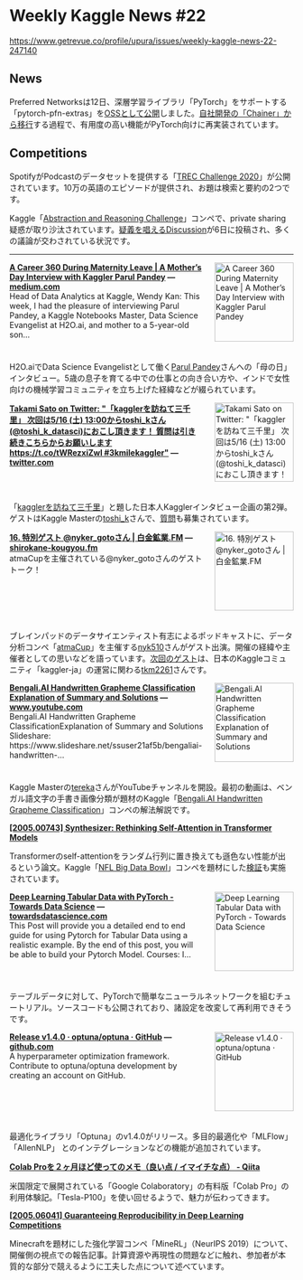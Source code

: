 # Weekly Kaggle News #22
https://www.getrevue.co/profile/upura/issues/weekly-kaggle-news-22-247140
<h3><h2>News</h2><p>Preferred Networksは12日、深層学習ライブラリ「PyTorch」をサポートする「pytorch-pfn-extras」を<a href="https://preferred.jp/ja/news/pr20200512/" target="_blank">OSSとして公開</a>しました。<a href="https://preferred.jp/ja/news/pr20191205/" target="_blank">自社開発の「Chainer」から移行</a>する過程で、有用度の高い機能がPyTorch向けに再実装されています。</p><h2><strong>Competitions</strong></h2><p>SpotifyがPodcastのデータセットを提供する「<a href="https://labs.spotify.com/2020/04/16/introducing-the-spotify-podcast-dataset-and-trec-challenge-2020/" target="_blank">TREC Challenge 2020</a>」が公開されています。10万の英語のエピソードが提供され、お題は検索と要約の2つです。</p><p>Kaggle「<a href="https://www.kaggle.com/c/abstraction-and-reasoning-challenge" target="_blank">Abstraction and Reasoning Challenge</a>」コンペで、private sharing疑惑が取り沙汰されています。<a href="https://www.kaggle.com/c/abstraction-and-reasoning-challenge/discussion/148896" target="_blank">疑義を唱えるDiscussion</a>が6日に投稿され、多くの議論が交わされている状況です。</p></h3>
<hr>
<p>
<img width="140" height="140" alt="A Career 360 During Maternity Leave | A Mother’s Day Interview with Kaggler Parul Pandey" style="float: right; margin-left: 20px; margin-bottom: 20px;" src="https://s3.amazonaws.com/revue/items/images/005/969/355/thumb/0*7WIZQwtxdhuMdoaw?1589476424" />
<strong style='display: block;'><a href="https://medium.com/@kaggleteam/a-career-360-during-maternity-leave-a-mothers-day-interview-with-kaggler-paurl-pandey-497333be8a60?utm_campaign=Weekly%20Kaggle%20News&amp;utm_medium=email&amp;utm_source=Revue%20newsletter">A Career 360 During Maternity Leave | A Mother’s Day Interview with Kaggler Parul Pandey</a> &mdash; <a href="https://medium.com/@kaggleteam/a-career-360-during-maternity-leave-a-mothers-day-interview-with-kaggler-paurl-pandey-497333be8a60">medium.com</a></strong>
Head of Data Analytics at Kaggle, Wendy Kan: This week, I had the pleasure of interviewing Parul Pandey, a Kaggle Notebooks Master, Data Science Evangelist at H2O.ai, and mother to a 5-year-old son…
</p>
<div style='clear: both;'></div>
<p><p>H2O.aiでData Science Evangelistとして働く<a href="https://www.kaggle.com/parulpandey" target="_blank">Parul Pandey</a>さんへの「母の日」インタビュー。5歳の息子を育てる中での仕事との向き合い方や、インドで女性向けの機械学習コミュニティを立ち上げた経緯などが綴られています。</p></p>
<p>
<img width="140" height="140" alt="Takami Sato on Twitter: &quot;「kagglerを訪ねて三千里」 次回は5/16 (土) 13:00からtoshi_kさん (@toshi_k_datasci)におこし頂きます！ 質問は引き続きこちらからお願いします https://t.co/tWRezxiZwl #3kmilekaggler&quot;" style="float: right; margin-left: 20px; margin-bottom: 20px;" src="https://s3.amazonaws.com/revue/items/images/005/959/415/thumb/DLkkv6wx_400x400.jpeg?1589306267" />
<strong style='display: block;'><a href="https://twitter.com/tkm2261/status/1258987308109324289?s=20&amp;utm_campaign=Weekly%20Kaggle%20News&amp;utm_medium=email&amp;utm_source=Revue%20newsletter">Takami Sato on Twitter: &quot;「kagglerを訪ねて三千里」 次回は5/16 (土) 13:00からtoshi_kさん (@toshi_k_datasci)におこし頂きます！ 質問は引き続きこちらからお願いします https://t.co/tWRezxiZwl #3kmilekaggler&quot;</a> &mdash; <a href="https://twitter.com/tkm2261/status/1258987308109324289?s=20">twitter.com</a></strong>

</p>
<div style='clear: both;'></div>
<p><p>「<a href="https://twitter.com/tkm2261/status/1257215530655604741?s=20&amp;utm_campaign=Weekly%20Kaggle%20News&amp;utm_medium=email&amp;utm_source=Revue%20newsletter" target="_blank">kagglerを訪ねて三千里</a>」と題した日本人Kagglerインタビュー企画の第2弾。ゲストはKaggle Masterの<a href="https://www.kaggle.com/toshik" target="_blank">toshi_k</a>さんで、<a href="https://t.co/tWRezxiZwl?amp=1" target="_blank">質問</a>も募集されています。</p></p>
<p>
<img width="140" height="140" alt="16. 特別ゲスト @nyker_gotoさん | 白金鉱業.FM" style="float: right; margin-left: 20px; margin-bottom: 20px;" src="https://s3.amazonaws.com/revue/items/images/005/946/248/thumb/logo.jpg?1589085692" />
<strong style='display: block;'><a href="https://shirokane-kougyou.fm/episode/27?utm_campaign=Weekly%20Kaggle%20News&amp;utm_medium=email&amp;utm_source=Revue%20newsletter">16. 特別ゲスト @nyker_gotoさん | 白金鉱業.FM</a> &mdash; <a href="https://shirokane-kougyou.fm/episode/27">shirokane-kougyou.fm</a></strong>
atmaCupを主催されている@nyker_gotoさんのゲストトーク！
</p>
<div style='clear: both;'></div>
<p><p>ブレインパッドのデータサイエンティスト有志によるポッドキャストに、データ分析コンペ「<a href="https://atma.connpass.com/" target="_blank">atmaCup</a>」を主催する<a href="https://www.kaggle.com/nyk510" target="_blank">nyk510</a>さんがゲスト出演。開催の経緯や主催者としての思いなどを語っています。<a href="https://twitter.com/shirokane_fm/status/1259998888091508736?s=20" target="_blank">次回のゲスト</a>は、日本のKaggleコミュニティ「kaggler-ja」の運営に関わる<a href="https://www.kaggle.com/tkm2261?utm_campaign=Weekly%20Kaggle%20News&amp;utm_medium=email&amp;utm_source=Revue%20newsletter" target="_blank">tkm2261</a>さんです。</p></p>
<p>
<img width="140" height="140" alt="Bengali.AI Handwritten Grapheme Classification Explanation of Summary and Solutions" style="float: right; margin-left: 20px; margin-bottom: 20px;" src="https://s3.amazonaws.com/revue/items/images/005/947/255/thumb/hqdefault.jpg?1589118460" />
<strong style='display: block;'><a href="https://www.youtube.com/watch?feature=youtu.be&amp;utm_campaign=Weekly%20Kaggle%20News&amp;utm_medium=email&amp;utm_source=Revue%20newsletter&amp;v=5zrWsxaIRPg">Bengali.AI Handwritten Grapheme Classification Explanation of Summary and Solutions</a> &mdash; <a href="https://www.youtube.com/watch?v=5zrWsxaIRPg&amp;feature=youtu.be">www.youtube.com</a></strong>
Bengali.AI Handwritten Grapheme ClassificationExplanation of Summary and Solutions Slideshare: https://www.slideshare.net/ssuser21af5b/bengaliai-handwritten-...
</p>
<div style='clear: both;'></div>
<p><p>Kaggle Masterの<a href="https://www.kaggle.com/tereka" target="_blank">tereka</a>さんがYouTubeチャンネルを開設。最初の動画は、ベンガル語文字の手書き画像分類が題材のKaggle「<a href="https://www.kaggle.com/c/bengaliai-cv19" target="_blank">Bengali.AI Handwritten Grapheme Classification</a>」コンペの解法解説です。</p></p>
<p>
<strong style='display: block;'><a href="https://arxiv.org/abs/2005.00743?utm_campaign=Weekly%20Kaggle%20News&amp;utm_medium=email&amp;utm_source=Revue%20newsletter">[2005.00743] Synthesizer: Rethinking Self-Attention in Transformer Models</a></strong>

</p>
<p><p>Transformerのself-attentionをランダム行列に置き換えても遜色ない性能が出るという論文。Kaggle「<a href="https://www.kaggle.com/c/nfl-big-data-bowl-2020" target="_blank">NFL Big Data Bowl</a>」コンペを題材にした<a href="https://twitter.com/903124S/status/1259735577923956737?s=20" target="_blank">検証</a>も実施されています。</p></p>
<p>
<img width="140" height="140" alt="Deep Learning Tabular Data with PyTorch - Towards Data Science" style="float: right; margin-left: 20px; margin-bottom: 20px;" src="https://s3.amazonaws.com/revue/items/images/005/947/260/thumb/1*nZKztw7sZaYHPfYmsCQ8IA.png?1590881761" />
<strong style='display: block;'><a href="https://towardsdatascience.com/deep-learning-using-pytorch-for-tabular-data-c68017d8b480?gi=7edc040289e5&amp;utm_campaign=Weekly%20Kaggle%20News&amp;utm_medium=email&amp;utm_source=Revue%20newsletter">Deep Learning Tabular Data with PyTorch - Towards Data Science</a> &mdash; <a href="https://towardsdatascience.com/deep-learning-using-pytorch-for-tabular-data-c68017d8b480?gi=7edc040289e5">towardsdatascience.com</a></strong>
This Post will provide you a detailed end to end guide for using Pytorch for Tabular Data using a realistic example. By the end of this post, you will be able to build your Pytorch Model. Courses: I…
</p>
<div style='clear: both;'></div>
<p><p>テーブルデータに対して、PyTorchで簡単なニューラルネットワークを組むチュートリアル。ソースコードも公開されており、諸設定を改変して再利用できそうです。</p></p>
<p>
<img width="140" height="140" alt="Release v1.4.0 · optuna/optuna · GitHub" style="float: right; margin-left: 20px; margin-bottom: 20px;" src="https://s3.amazonaws.com/revue/items/images/005/959/455/thumb/57251745?1589306886" />
<strong style='display: block;'><a href="https://github.com/optuna/optuna/releases/tag/v1.4.0?utm_campaign=Weekly%20Kaggle%20News&amp;utm_medium=email&amp;utm_source=Revue%20newsletter">Release v1.4.0 · optuna/optuna · GitHub</a> &mdash; <a href="https://github.com/optuna/optuna/releases/tag/v1.4.0">github.com</a></strong>
A hyperparameter optimization framework. Contribute to optuna/optuna development by creating an account on GitHub.
</p>
<div style='clear: both;'></div>
<p><p>最適化ライブラリ「Optuna」のv1.4.0がリリース。多目的最適化や「MLFlow」「AllenNLP」 とのインテグレーションなどの機能が追加されています。</p></p>
<p>
<strong style='display: block;'><a href="https://qiita.com/kurilab/items/c58226bcb6150d50b618?utm_campaign=Weekly%20Kaggle%20News&amp;utm_medium=email&amp;utm_source=Revue%20newsletter">Colab Proを２ヶ月ほど使ってのメモ（良い点 / イマイチな点） - Qiita</a></strong>

</p>
<p><p>米国限定で展開されている「Google Colaboratory」の有料版「Colab Pro」の利用体験記。「Tesla-P100」を使い回せるようで、魅力が伝わってきます。</p></p>
<p>
<strong style='display: block;'><a href="https://arxiv.org/abs/2005.06041?utm_campaign=Weekly%20Kaggle%20News&amp;utm_medium=email&amp;utm_source=Revue%20newsletter">[2005.06041] Guaranteeing Reproducibility in Deep Learning Competitions</a></strong>

</p>
<p><p>Minecraftを題材にした強化学習コンペ「MineRL」（NeurIPS 2019）について、開催側の視点での報告記事。計算資源や再現性の問題などに触れ、参加者が本質的な部分で競えるように工夫した点について述べています。</p></p>
